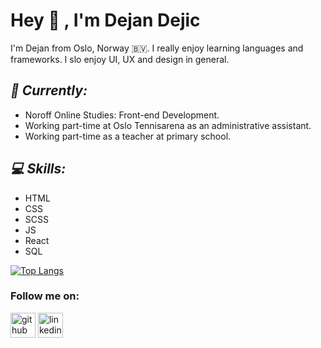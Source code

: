 # Hey 👋 , I'm Dejan Dejic 

I'm Dejan from Oslo, Norway :bouvet_island:. I really enjoy learning languages and frameworks.
I slo enjoy UI, UX and design in general.

## <i>	:round_pushpin: Currently:</i>

- Noroff Online Studies: Front-end Development.
- Working part-time at Oslo Tennisarena as an administrative assistant.
- Working part-time as a teacher at primary school.

## <i>:computer: Skills: </i>

- HTML
- CSS
- SCSS
- JS
- React
- SQL

[![Top Langs](https://github-readme-stats.vercel.app/api/top-langs/?username=dejandejic&layout=compact)](https://github.com/dejandejic/github-readme-stats)


### Follow me on:
[<img src='https://cdn.jsdelivr.net/npm/simple-icons@3.0.1/icons/github.svg' alt='github' height='40'>](https://github.com/dejandejic)  [<img src='https://cdn.jsdelivr.net/npm/simple-icons@3.0.1/icons/linkedin.svg' alt='linkedin' height='40'>](https://www.linkedin.com/in/dejan-dejic-8a02261b1/)

